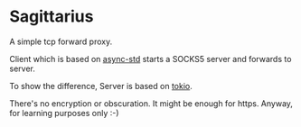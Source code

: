 # Sagittarius

A simple tcp forward proxy. 

Client which is based on [async-std](https://github.com/async-rs/async-std) starts a SOCKS5 server and forwards to server. 

To show the difference, Server is based on [tokio](https://github.com/tokio-rs/tokio).

There's no encryption or obscuration. It might be enough for https. 
Anyway, for learning purposes only :-)